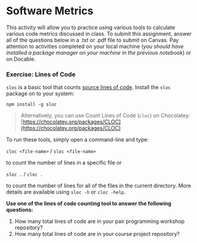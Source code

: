 # Software Metrics

This activity will allow you to practice using various tools to calculate various code metrics discussed in class. To submit this assignment, answer all of the questions below in a .txt or .pdf file to submit on Canvas. Pay attention to activities completed on your local machine (_you should have installed a package manager on your machine in the previous notebook_) or on Docable.

### Exercise: Lines of Code

`sloc` is a basic tool that counts [source lines of code](https://www.npmjs.com/package/sloc). Install the `sloc` package on to your system:

`npm install -g sloc`

> Alternatively, you can use Count Lines of Code (`cloc`) on Chocolatey: [https://chocolatey.org/packages/CLOC](https://chocolatey.org/packages/CLOC)

To run these tools, simply open a command-line and type:

```cloc <file-name>``` / ```sloc <file-name>``` 

to count the number of lines in a specific file or

```sloc .``` / ```cloc .``` 

to count the number of lines for all of the files in the current directory. More details are available using `sloc -h` or `cloc -help`. 

**Use one of the lines of code counting tool to answer the following questions:**

1. How many total lines of code are in your pair programming workshop repository?
2. How many total lines of code are in your course project repository?
